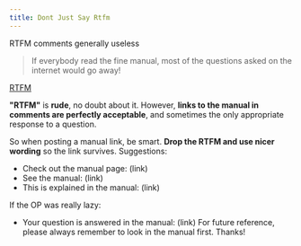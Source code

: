 ```yaml
---
title: Dont Just Say Rtfm
---
```

RTFM comments generally useless

> If everybody read the fine manual, most of the questions asked on the internet would go away!

<a href='http://meta.stackexchange.com/a/167765' target='_blank' rel='nofollow'>RTFM</a>

**"RTFM"** is **rude**, no doubt about it. However, **links to the manual in comments are perfectly acceptable**, and sometimes the only appropriate response to a question.

So when posting a manual link, be smart. **Drop the RTFM and use nicer wording** so the link survives. Suggestions:

*   Check out the manual page: (link)
*   See the manual: (link)
*   This is explained in the manual: (link)

If the OP was really lazy:

*   Your question is answered in the manual: (link) For future reference, please always remember to look in the manual first. Thanks!